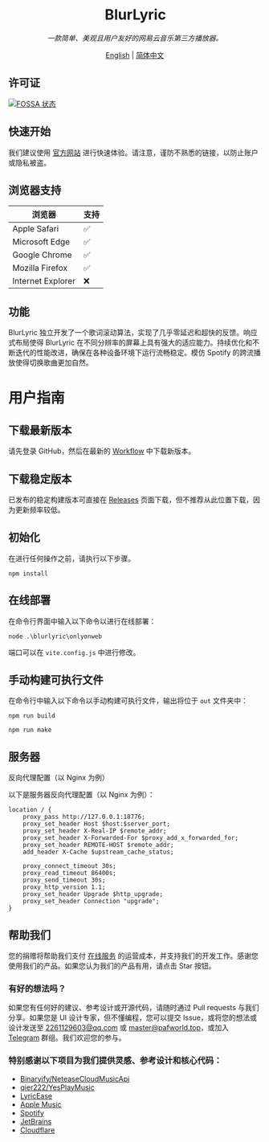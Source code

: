 <h1 align="center"><img src="https://blurlyric.app/favicon.svg" alt="img" style="zoom:3%;" />BlurLyric</h1>

<p align="center"><i>一款简单、美观且用户友好的网易云音乐第三方播放器。</i></p>

<p align="center"><a href="README.md">English</a> | <a href="README_CN.md">简体中文</a></p>

## 许可证

[![FOSSA 状态](https://app.fossa.com/api/projects/git%2Bgithub.com%2FProject-And-Factory%2FBlurLyric.svg?type=large)](https://app.fossa.com/projects/git%2Bgithub.com%2FProject-And-Factory%2FBlurLyric?ref=badge_large)

## 快速开始

我们建议使用 [官方网站](https://web.blurlyric.app/) 进行快速体验。请注意，谨防不熟悉的链接，以防止账户或隐私被盗。

## 浏览器支持

| 浏览器             | 支持     |
| ----------------- | -------- |
| Apple Safari      | ✅       |
| Microsoft Edge    | ✅       |
| Google Chrome     | ✅       |
| Mozilla Firefox   | ✅       |
| Internet Explorer | ❌       |

## 功能

BlurLyric 独立开发了一个歌词滚动算法，实现了几乎零延迟和超快的反馈。响应式布局使得 BlurLyric 在不同分辨率的屏幕上具有强大的适应能力。持续优化和不断迭代的性能改进，确保在各种设备环境下运行流畅稳定。模仿 Spotify 的跨流播放使得切换歌曲更加自然。

# 用户指南

## 下载最新版本

请先登录 GitHub，然后在最新的 [Workflow](https://github.com/gozaoo/BlurLyric/actions/workflows/node.js.yml) 中下载新版本。

## 下载稳定版本

已发布的稳定构建版本可直接在 [Releases](https://github.com/gozaoo/BlurLyric2.0/releases) 页面下载，但不推荐从此位置下载，因为更新频率较低。

## 初始化

在进行任何操作之前，请执行以下步骤。

```
npm install
```

## 在线部署

在命令行界面中输入以下命令以进行在线部署：

```
node .\blurlyric\onlyonweb
```

端口可以在 `vite.config.js` 中进行修改。

## 手动构建可执行文件

在命令行中输入以下命令以手动构建可执行文件，输出将位于 `out` 文件夹中：

```
npm run build
```

```
npm run make
```

## 服务器

反向代理配置（以 Nginx 为例）

以下是服务器反向代理配置（以 Nginx 为例）：

```
location / {
    proxy_pass http://127.0.0.1:18776;
    proxy_set_header Host $host:$server_port;
    proxy_set_header X-Real-IP $remote_addr;
    proxy_set_header X-Forwarded-For $proxy_add_x_forwarded_for;
    proxy_set_header REMOTE-HOST $remote_addr;
    add_header X-Cache $upstream_cache_status;

    proxy_connect_timeout 30s;
    proxy_read_timeout 86400s;
    proxy_send_timeout 30s;
    proxy_http_version 1.1;
    proxy_set_header Upgrade $http_upgrade;
    proxy_set_header Connection "upgrade";
}
```

## 帮助我们

您的捐赠将帮助我们支付 [在线服务](https://web.blurlyric.app/) 的运营成本，并支持我们的开发工作。感谢您使用我们的产品。如果您认为我们的产品有用，请点击 Star 按钮。

### 有好的想法吗？

如果您有任何好的建议、参考设计或开源代码，请随时通过 Pull requests 与我们分享。如果您是 UI 设计专家，但不懂编程，您可以提交 Issue，或将您的想法或设计发送至 [2261129603@qq.com](mailto:2261129603@qq.com) 或 [master@pafworld.top](mailto:master@pafworld.top)，或加入 [Telegram](https://t.me/pafnetwork) 群组。我们欢迎您的参与。

### 特别感谢以下项目为我们提供灵感、参考设计和核心代码：

- [Binaryify/NeteaseCloudMusicApi](https://github.com/Binaryify/NeteaseCloudMusicApi)
- [qier222/YesPlayMusic](https://github.com/qier222/YesPlayMusic)
- [LyricEase](https://apps.microsoft.com/store/detail/lyricease/9N1MKDF0F4GT?hl=zh-cn&gl=CN)
- [Apple Music](https://www.apple.com/apple-music/)
- [Spotify](https://www.spotify.com/)
- [JetBrains](https://www.jetbrains.com/)
- [Cloudflare](https://www.cloudflare.com/)
